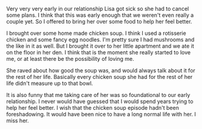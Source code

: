 Very very very early in our relationship Lisa got sick so she had to cancel some plans. I think that this was early enough that we weren't even really a couple yet. So I offered to bring her over some food to help her feel better. 

I brought over some home made chicken soup. I think I used a rotisserie chicken and some fancy egg noodles. I'm pretty sure I had mushrooms and the like in it as well. But I brought it over to her little apartment and we ate it on the floor in her den. I think that is the moment she really started to love me, or at least there be the possibility of loving me. 

She raved about how good the soup was, and would always talk about it for the rest of her life. Basically every chicken soup she had for the rest of her life didn't measure up to that bowl. 

It is also funny that me taking care of her was so foundational to our early relationship. I never would have guessed that I would spend years trying to help her feel better. I wish that the chicken soup episode hadn't been foreshadowing. It would have been nice to have a long normal life with her. I miss her.